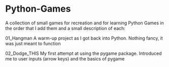 # Python-Games
A collection of small games for recreation and for learning Python
Games in the order that I add them and a small description of each:

01_Hangman
  A warm-up project as I got back into Python. Nothing fancy, it was just meant to function

02_Dodge_THIS
  My first attempt at using the pygame package. Introduced me to user inputs (arrow keys) and the basics of pygame
